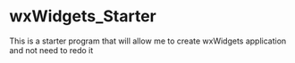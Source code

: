 # wxWidgets_Starter
This is a starter program that will allow me to create wxWidgets application and not need to redo it

